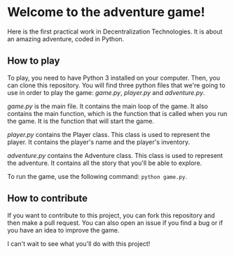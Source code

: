 # Welcome to the adventure game!

Here is the first practical work in Decentralization Technologies. It is about an amazing adventure, coded in Python.

## How to play
To play, you need to have Python 3 installed on your computer. Then, you can clone this repository. You will find three python files that we're going to use in order to play the game: *game.py*, *player.py* and *adventure.py*.

*game.py* is the main file. It contains the main loop of the game. It also contains the main function, which is the function that is called when you run the game. It is the function that will start the game.

*player.py* contains the Player class. This class is used to represent the player. It contains the player's name and the player's inventory.

*adventure.py* contains the Adventure class. This class is used to represent the adventure. It contains all the story that you'll be able to explore.

To run the game, use the following command: `python game.py`.

## How to contribute
If you want to contribute to this project, you can fork this repository and then make a pull request. You can also open an issue if you find a bug or if you have an idea to improve the game.

I can't wait to see what you'll do with this project!
